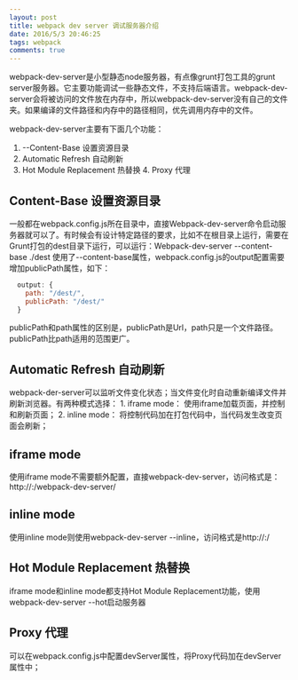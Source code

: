 ```yaml
---
layout: post
title: webpack dev server 调试服务器介绍
date: 2016/5/3 20:46:25
tags: webpack 
comments: true
---
```



webpack-dev-server是小型静态node服务器，有点像grunt打包工具的grunt server服务器。它主要功能调试一些静态文件，不支持后端语言。webpack-dev-server会将被访问的文件放在内存中，所以webpack-dev-server没有自己的文件夹。如果编译的文件路径和内存中的路径相同，优先调用内存中的文件。

webpack-dev-server主要有下面几个功能：
1. --Content-Base 设置资源目录 
2. Automatic Refresh 自动刷新 
3. Hot Module Replacement 热替换 4. Proxy 代理

## Content-Base 设置资源目录

一般都在webpack.config.js所在目录中，直接Webpack-dev-server命令启动服务器就可以了。有时候会有设计特定路径的要求，比如不在根目录上运行，需要在Grunt打包的dest目录下运行，可以运行：Webpack-dev-server --content-base ./dest
使用了--content-base属性，webpack.config.js的output配置需要增加publicPath属性，如下：
```js
  output: {
    path: "/dest/",
    publicPath: "/dest/"
  }
```

publicPath和path属性的区别是，publicPath是Url，path只是一个文件路径。publicPath比path适用的范围更广。

## Automatic Refresh 自动刷新

webpack-der-server可以监听文件变化状态；当文件变化时自动重新编译文件并刷新浏览器。有两种模式选择： 1. iframe mode： 使用iframe加载页面，并控制和刷新页面； 2. inline mode： 将控制代码加在打包代码中，当代码发生改变页面会刷新；

## iframe mode

使用iframe mode不需要额外配置，直接webpack-dev-server，访问格式是：http://<host>:<port>/webpack-dev-server/<path>

## inline mode

使用inline mode则使用webpack-dev-server --inline，访问格式是http://<host>:<port>/<path>

## Hot Module Replacement 热替换

iframe mode和inline mode都支持Hot Module Replacement功能，使用webpack-dev-server --hot启动服务器

## Proxy 代理

可以在webpack.config.js中配置devServer属性，将Proxy代码加在devServer属性中；
